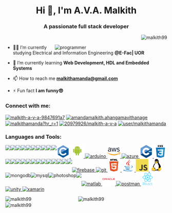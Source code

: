 <h1 align="center">Hi 👋, I'm A.V.A. Malkith</h1>
<h3 align="center">A passionate full stack developer</h3>



<p align="right"> <img src="https://komarev.com/ghpvc/?username=malkith99&label=Profile%20views&color=0e75b6&style=flat" alt="malkith99" /> </p>
<img align="right" src="https://media.tenor.com/NOYF3f82b_gAAAAC/programmer.gif" alt="programmer" width="350" />

- 👨‍🎓 I’m currently studying Electrical and Information Engineering **@E-Fac| UOR**

- 🌱 I’m currently learning **Web Development, HDL and Embedded Systems**

- 📫 How to reach me **malkithamanda@gmail.com**

- ⚡ Fun fact **I am funny😎**

<h3 align="left">Connect with me:</h3>
<p align="left">
<a href="https://linkedin.com/in/malkith-a-v-a-9847691a7" target="blank"><img align="center" src="https://raw.githubusercontent.com/rahuldkjain/github-profile-readme-generator/master/src/images/icons/Social/linked-in-alt.svg" alt="malkith-a-v-a-9847691a7" height="30" width="40" /></a>
<a href="https://fb.com/amandamalkith.ahangamavithanage" target="blank"><img align="center" src="https://raw.githubusercontent.com/rahuldkjain/github-profile-readme-generator/master/src/images/icons/Social/facebook.svg" alt="amandamalkith.ahangamavithanage" height="30" width="40" /></a>
<a href="https://www.hackerrank.com/malkithamanda?hr_r=1" target="blank"><img align="center" src="https://raw.githubusercontent.com/rahuldkjain/github-profile-readme-generator/master/src/images/icons/Social/hackerrank.svg" alt="malkithamanda?hr_r=1" height="30" width="40" /></a>
<a href="https://stackoverflow.com/users/20979926/malkith-a-v-a" target="blank"><img align="center" src="https://raw.githubusercontent.com/rahuldkjain/github-profile-readme-generator/master/src/images/icons/Social/stack-overflow.svg" alt="20979926/malkith-a-v-a" height="30" width="40" /></a>
<a href="https://auth.geeksforgeeks.org/user/user/malkithamanda" target="blank"><img align="center" src="https://raw.githubusercontent.com/rahuldkjain/github-profile-readme-generator/master/src/images/icons/Social/geeks-for-geeks.svg" alt="user/malkithamanda" height="30" width="40" /></a>
</p>

<h3 align="left">Languages and Tools:</h3>
<p align="left">
  <a href="https://www.cprogramming.com/" target="_blank" rel="noreferrer"> <img src="https://raw.githubusercontent.com/devicons/devicon/master/icons/c/c-original.svg" alt="c" width="40" height="40"/> </a>
  <a href="https://developer.android.com" target="_blank" rel="noreferrer"> <img src="https://raw.githubusercontent.com/devicons/devicon/master/icons/android/android-original-wordmark.svg" alt="android" width="40" height="40"/> </a>
  <a href="https://www.arduino.cc/" target="_blank" rel="noreferrer"> <img src="https://cdn.worldvectorlogo.com/logos/arduino-1.svg" alt="arduino" width="40" height="40"/> </a>
  <a href="https://aws.amazon.com" target="_blank" rel="noreferrer"> <img src="https://raw.githubusercontent.com/devicons/devicon/master/icons/amazonwebservices/amazonwebservices-original-wordmark.svg" alt="aws" width="40" height="40"/> </a>
  <a href="https://azure.microsoft.com/en-in/" target="_blank" rel="noreferrer"> <img src="https://www.vectorlogo.zone/logos/microsoft_azure/microsoft_azure-icon.svg" alt="azure" width="40" height="40"/> </a>
  <a href="https://www.w3schools.com/cpp/" target="_blank" rel="noreferrer"> <img src="https://raw.githubusercontent.com/devicons/devicon/master/icons/cplusplus/cplusplus-original.svg" alt="cplusplus" width="40" height="40"/> </a> 
  <a href="https://www.w3schools.com/css/" target="_blank" rel="noreferrer"> <img src="https://raw.githubusercontent.com/devicons/devicon/master/icons/css3/css3-original-wordmark.svg" alt="css3" width="40" height="40"/> </a>
  <img  align ="left" src="https://img.shields.io/badge/.NET-5C2D91?style=for-the-badge&logo=.net&logoColor=white"/>
  <img  align ="left" src="https://img.shields.io/badge/express.js-%23404d59.svg?style=for-the-badge&logo=express&logoColor=%2361DAFB"/>
  <img align="left" src="https://img.shields.io/badge/figma-%23F24E1E.svg?style=for-the-badge&logo=figma&logoColor=white"/>
  <img align="left" src="https://img.shields.io/badge/NPM-%23CB3837.svg?style=for-the-badge&logo=npm&logoColor=white"/>
  <img align="left" src="https://img.shields.io/badge/node.js-6DA55F?style=for-the-badge&logo=node.js&logoColor=white"/>
  <img align="left" src="https://img.shields.io/badge/NODEMON-%23323330.svg?style=for-the-badge&logo=nodemon&logoColor=%BBDEAD"/>
  <img align="left" src="https://img.shields.io/badge/react-%2320232a.svg?style=for-the-badge&logo=react&logoColor=%2361DAFB"/>
  <img align="left" src="https://img.shields.io/badge/React_Router-CA4245?style=for-the-badge&logo=react-router&logoColor=white"/>
  <img align="left" src="https://img.shields.io/badge/Xamarin-3199DC?style=for-the-badge&logo=xamarin&logoColor=white"/>
  <img align="left" src="https://img.shields.io/badge/AWS-%23FF9900.svg?style=for-the-badge&logo=amazon-aws&logoColor=white"/>
  <img align="left" src="https://img.shields.io/badge/firebase-%23039BE5.svg?style=for-the-badge&logo=firebase"/>
  <img align="left" src="https://img.shields.io/badge/IntelliJIDEA-000000.svg?style=for-the-badge&logo=intellij-idea&logoColor=white"/>
  <img align="left" src="https://img.shields.io/badge/Visual%20Studio%20Code-0078d7.svg?style=for-the-badge&logo=visual-studio-code&logoColor=white"/>
  <img align="left" src="(https://img.shields.io/badge/c-%2300599C.svg?style=for-the-badge&logo=c&logoColor=white"/>
  <img align="left" src="https://img.shields.io/badge/c++-%2300599C.svg?style=for-the-badge&logo=c%2B%2B&logoColor=white"/>
  <img align="left" src="https://img.shields.io/badge/css3-%231572B6.svg?style=for-the-badge&logo=css3&logoColor=white"/>
  <img align="left" src="https://img.shields.io/badge/html5-%23E34F26.svg?style=for-the-badge&logo=html5&logoColor=white"/>
  <img align="left" src="https://img.shields.io/badge/java-%23ED8B00.svg?style=for-the-badge&logo=openjdk&logoColor=white"/>
  <img align="left" src="https://img.shields.io/badge/javascript-%23323330.svg?style=for-the-badge&logo=javascript&logoColor=%23F7DF1E"/>
  <img align="left" src="https://img.shields.io/badge/Ubuntu-E95420?style=for-the-badge&logo=ubuntu&logoColor=white"/>
  <img align="left" src="https://img.shields.io/badge/cisco-%23049fd9.svg?style=for-the-badge&logo=cisco&logoColor=black"/>
  <img align="left" src="https://img.shields.io/badge/Postman-FF6C37?style=for-the-badge&logo=postman&logoColor=white"/>
  <img align="left" src="https://img.shields.io/badge/github-%23121011.svg?style=for-the-badge&logo=github&logoColor=white"/>
  <a href="https://firebase.google.com/" target="_blank" rel="noreferrer"> <img src="https://www.vectorlogo.zone/logos/firebase/firebase-icon.svg" alt="firebase" width="40" height="40"/> </a>
  <a href="https://git-scm.com/" target="_blank" rel="noreferrer"> <img src="https://www.vectorlogo.zone/logos/git-scm/git-scm-icon.svg" alt="git" width="40" height="40"/> </a> 
  <a href="https://www.w3.org/html/" target="_blank" rel="noreferrer"> <img src="https://raw.githubusercontent.com/devicons/devicon/master/icons/html5/html5-original-wordmark.svg" alt="html5" width="40" height="40"/> </a>
  <a href="https://www.java.com" target="_blank" rel="noreferrer"> <img src="https://raw.githubusercontent.com/devicons/devicon/master/icons/java/java-original.svg" alt="java" width="40" height="40"/> </a> 
  <a href="https://developer.mozilla.org/en-US/docs/Web/JavaScript" target="_blank" rel="noreferrer"> <img src="https://raw.githubusercontent.com/devicons/devicon/master/icons/javascript/javascript-original.svg" alt="javascript" width="40" height="40"/> </a>
  <a href="https://www.linux.org/" target="_blank" rel="noreferrer"> <img src="https://raw.githubusercontent.com/devicons/devicon/master/icons/linux/linux-original.svg" alt="linux" width="40" height="40"/> </a>
  <a href="https://www.mathworks.com/" target="_blank" rel="noreferrer"> <img src="https://upload.wikimedia.org/wikipedia/commons/2/21/Matlab_Logo.png" alt="matlab" width="40" height="40"/> </a> 
  <img align="left" src="https://img.shields.io/badge/MongoDB-%234ea94b.svg?style=for-the-badge&logo=mongodb&logoColor=white" alt="mongodb" />
  <img  align="left" src="https://img.shields.io/badge/mysql-%2300f.svg?style=for-the-badge&logo=mysql&logoColor=white" alt="mysql"/>  
  <a href="https://www.oracle.com/" target="_blank" rel="noreferrer"> <img src="https://raw.githubusercontent.com/devicons/devicon/master/icons/oracle/oracle-original.svg" alt="oracle" width="40" height="40"/> </a> 
  <img align="left" src="https://img.shields.io/badge/adobe%20photoshop-%2331A8FF.svg?style=for-the-badge&logo=adobe%20photoshop&logoColor=white" alt="photoshop"/> 
  <a href="https://postman.com" target="_blank" rel="noreferrer"> <img src="https://www.vectorlogo.zone/logos/getpostman/getpostman-icon.svg" alt="postman" width="40" height="40"/> </a> 
  <a href="https://reactjs.org/" target="_blank" rel="noreferrer"> <img src="https://raw.githubusercontent.com/devicons/devicon/master/icons/react/react-original-wordmark.svg" alt="react" width="40" height="40"/> </a>
  <img  align="left"src="https://img.shields.io/badge/Canva-%2300C4CC.svg?style=for-the-badge&logo=Canva&logoColor=white"/>
  <a href="https://unity.com/" target="_blank" rel="noreferrer"> <img src="https://www.vectorlogo.zone/logos/unity3d/unity3d-icon.svg" alt="unity" width="40" height="40"/> </a> 
  <a href="https://dotnet.microsoft.com/apps/xamarin" target="_blank" rel="noreferrer"> <img src="https://raw.githubusercontent.com/detain/svg-logos/780f25886640cef088af994181646db2f6b1a3f8/svg/xamarin.svg" alt="xamarin" width="40" height="40"/> </a> </p>



<p><img align="left" width ="45%" src="https://github-readme-stats.vercel.app/api?username=malkith99&show_icons=true&locale=en" alt="malkith99" /></p>
<p><img align="left"  width ="40%" src="https://github-readme-stats.vercel.app/api/top-langs/?username=Malkith99&layout=donut" alt="malkith99" /></p>
<p><img align="center" width ="45%" src="https://github-readme-streak-stats.herokuapp.com/?user=malkith99&" alt="malkith99" /></p>
